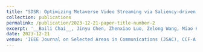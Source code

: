 ```yaml
---
title: "SDSR: Optimizing Metaverse Video Streaming via Saliency-driven Dynamic Super-Resolution"
collection: publications
permalink: /publication/2023-12-21-paper-title-number-2
excerpt: '__Baili Chai__, Jinyu Chen, Zhenxiao Luo, Zelong Wang, Miao Hu, Yipeng Zhou, Di Wu'
date: 2023-12-21
venue: 'IEEE Journal on Selected Areas in Communications (JSAC), CCF-A'
---
```

